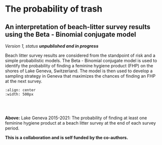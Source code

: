 # The probability of trash

## An interpretation of beach-litter survey results using the Beta - Binomial conjugate model

_Version 1, status **unpublished and in progress**_

Beach litter survey results are considered from the standpoint of risk and a simple probabilistic models. The Beta - Binomial conjugate model is used to identify the probability of finding a feminine hygiene product (FHP) on the shores of Lake Geneva, Switzerland. The model is then used to develop a sampling strategy in Geneva that maximizes the chances of finding an FHP at the next survey.


```{image} resources/images/figure_one_cropped.png
:align: center
:width: 500px

```
<br></br>


__Above:__ Lake Geneva 2015-2021: The probability of finding at least one feminine hygiene product at a beach litter survey at the end of each survey period.


__This is a collaboration and is self funded by the co-authors.__

